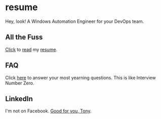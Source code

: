 # resume
Hey, look! A Windows Automation Engineer for your DevOps team.



## All the Fuss
[Click](https://github.com/tonypags/resume/AP-Resume.pdf) to [read](https://github.com/tonypags/resume/AP-Resume.pdf) my [resume](https://github.com/tonypags/resume/AP-Resume.pdf).



## FAQ
Click [here](https://github.com/tonypags/resume/FAQ.md) to answer your most yearning questions. This is like Interview Number Zero. 



## LinkedIn
I'm not on Facebook. [Good for you, Tony](https://www.linkedin.com/in/tony-pagliaro-a2923337/).
